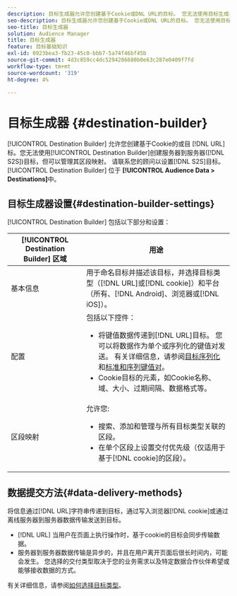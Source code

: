 ```yaml
---
description: 目标生成器允许您创建基于Cookie或DNL URL的目标。 您无法使用目标生成器创建服务器到服务器(S2S)目标，但可以管理其区段映射。 请联系您的顾问以设置S2S目标。 目标生成器位于“受众数据”>“目标”中。
seo-description: 目标生成器允许您创建基于Cookie或DNL URL的目标。 您无法使用目标生成器创建服务器到服务器(S2S)目标，但可以管理其区段映射。 请联系您的顾问以设置S2S目标。 目标生成器位于“受众数据”>“目标”中。
seo-title: 目标生成器
solution: Audience Manager
title: 目标生成器
feature: 目标基础知识
exl-id: 0923bea3-fb23-45c0-bbb7-5a74f46bf45b
source-git-commit: 4d3c859cc4dc5294286680b0e63c287e0409f7fd
workflow-type: tm+mt
source-wordcount: '319'
ht-degree: 4%

---
```


# 目标生成器 {#destination-builder}

[!UICONTROL Destination Builder] 允许您创建基于Cookie的或目 [!DNL URL] 标。您无法使用[!UICONTROL Destination Builder]创建服务器到服务器([!DNL S2S])目标，但可以管理其区段映射。 请联系您的顾问以设置[!DNL S2S]目标。 [!UICONTROL Destination Builder] 位于 **[!UICONTROL Audience Data > Destinations]**&#x200B;中。

## 目标生成器设置{#destination-builder-settings}

<!-- destination-builder.xml -->

[!UICONTROL Destination Builder] 包括以下部分和设置：

| [!UICONTROL Destination Builder] 区域 | 用途 |
|--- |--- |
| 基本信息 | 用于命名目标并描述该目标，并选择目标类型（[!DNL URL]或[!DNL cookie]）和平台（所有、[!DNL Android]、浏览器或[!DNL iOS]）。 |
| 配置 | 包括以下控件：<br/><ul><li>将键值数据传递到[!DNL URL]目标。 您可以将数据作为单个或序列化的键值对发送。 有关详细信息，请参阅[目标序列化](../../features/destinations/key-value-pairs.md#destination-serialized)和[标准和序列键值对](../../features/destinations/key-value-pairs.md)。 </li><li>Cookie目标的元素，如Cookie名称、域、大小、过期间隔、数据格式等。</li></ul> |
| 区段映射 | 允许您: <br/><ul><li>搜索、添加和管理与所有目标类型关联的区段。 </li><li>在单个区段上设置交付优先级（仅适用于基于[!DNL cookie]的区段）。</li></ul> |

## 数据提交方法{#data-delivery-methods}

将信息通过[!DNL URL]字符串传递到目标，通过写入浏览器[!DNL cookie]或通过离线服务器到服务器数据传输发送到目标。

* [!DNL URL] 当用户在页面上执行操作时，基于cookie的目标会同步传输数据。
* 服务器到服务器数据传输是异步的，并且在用户离开页面后很长时间内，可能会发生。 您选择的交付类型取决于您的业务需求以及特定数据合作伙伴希望或能够接收数据的方式。

有关详细信息，请参阅[如何选择目标类型](../../features/destinations/destinations.md)。

